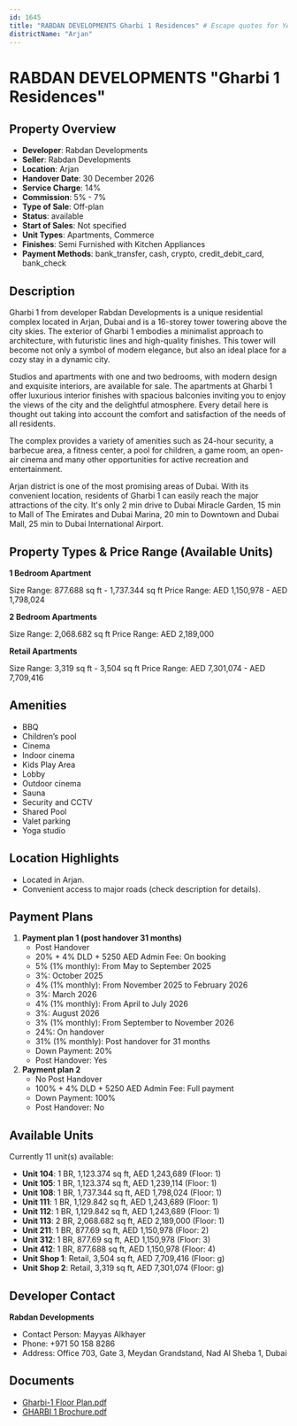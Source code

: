 ```yaml
---
id: 1645
title: "RABDAN DEVELOPMENTS Gharbi 1 Residences" # Escape quotes for YAML string
districtName: "Arjan"
---
```


# RABDAN DEVELOPMENTS "Gharbi 1 Residences"

## Property Overview
- **Developer**: Rabdan Developments
- **Seller**: Rabdan Developments
- **Location**: Arjan
- **Handover Date**: 30 December 2026
- **Service Charge**: 14%
- **Commission**: 5% - 7%
- **Type of Sale**: Off-plan
- **Status**: available
- **Start of Sales**: Not specified
- **Unit Types**: Apartments, Commerce
- **Finishes**: Semi Furnished with Kitchen Appliances
- **Payment Methods**: bank_transfer, cash, crypto, credit_debit_card, bank_check

## Description
Gharbi 1 from developer Rabdan Developments is a unique residential complex located in Arjan, Dubai and is a 16-storey tower towering above the city skies. The exterior of Gharbi 1 embodies a minimalist approach to architecture, with futuristic lines and high-quality finishes. This tower will become not only a symbol of modern elegance, but also an ideal place for a cozy stay in a dynamic city.

Studios and apartments with one and two bedrooms, with modern design and exquisite interiors, are available for sale. The apartments at Gharbi 1 offer luxurious interior finishes with spacious balconies inviting you to enjoy the views of the city and the delightful atmosphere. Every detail here is thought out taking into account the comfort and satisfaction of the needs of all residents. 

The complex provides a variety of amenities such as 24-hour security, a barbecue area, a fitness center, a pool for children, a game room, an open-air cinema and many other opportunities for active recreation and entertainment.

Arjan district is one of the most promising areas of Dubai. With its convenient location, residents of Gharbi 1 can easily reach the major attractions of the city. It's only 2 min drive to Dubai Miracle Garden, 15 min to Mall of The Emirates and Dubai Marina, 20 min to Downtown and Dubai Mall, 25 min to Dubai International Airport.

## Property Types & Price Range (Available Units)
**1 Bedroom Apartment**

Size Range: 877.688 sq ft - 1,737.344 sq ft
Price Range: AED 1,150,978 - AED 1,798,024

**2 Bedroom Apartments**

Size Range: 2,068.682 sq ft
Price Range: AED 2,189,000

**Retail Apartments**

Size Range: 3,319 sq ft - 3,504 sq ft
Price Range: AED 7,301,074 - AED 7,709,416

## Amenities
- BBQ
- Children’s pool
- Cinema
- Indoor cinema
- Kids Play Area
- Lobby
- Outdoor cinema
- Sauna
- Security and CCTV
- Shared Pool
- Valet parking
- Yoga studio

## Location Highlights
- Located in Arjan.
- Convenient access to major roads (check description for details).

## Payment Plans
1. **Payment plan 1 (post handover 31 months)**
   - Post Handover
   - 20% + 4% DLD + 5250 AED Admin Fee: On booking
   - 5% (1% monthly): From May to September 2025
   - 3%: October 2025
   - 4% (1% monthly): From November 2025 to February 2026
   - 3%: March 2026
   - 4% (1% monthly): From April to July 2026
   - 3%: August 2026
   - 3% (1% monthly): From September to November 2026
   - 24%: On handover
   - 31% (1% monthly): Post handover for 31 months
   - Down Payment: 20%
   - Post Handover: Yes
2. **Payment plan 2**
   - No Post Handover
   - 100% + 4% DLD + 5250 AED Admin Fee: Full payment
   - Down Payment: 100%
   - Post Handover: No

## Available Units
Currently 11 unit(s) available:
- **Unit 104**: 1 BR, 1,123.374 sq ft, AED 1,243,689 (Floor: 1)
- **Unit 105**: 1 BR, 1,123.374 sq ft, AED 1,239,114 (Floor: 1)
- **Unit 108**: 1 BR, 1,737.344 sq ft, AED 1,798,024 (Floor: 1)
- **Unit 111**: 1 BR, 1,129.842 sq ft, AED 1,243,689 (Floor: 1)
- **Unit 112**: 1 BR, 1,129.842 sq ft, AED 1,243,689 (Floor: 1)
- **Unit 113**: 2 BR, 2,068.682 sq ft, AED 2,189,000 (Floor: 1)
- **Unit 211**: 1 BR, 877.69 sq ft, AED 1,150,978 (Floor: 2)
- **Unit 312**: 1 BR, 877.69 sq ft, AED 1,150,978 (Floor: 3)
- **Unit 412**: 1 BR, 877.688 sq ft, AED 1,150,978 (Floor: 4)
- **Unit Shop 1**: Retail, 3,504 sq ft, AED 7,709,416 (Floor: g)
- **Unit Shop 2**: Retail, 3,319 sq ft, AED 7,301,074 (Floor: g)

## Developer Contact
**Rabdan Developments**
- Contact Person: Mayyas Alkhayer
- Phone: +971 50 158 8286
- Address: Office 703, Gate 3, Meydan Grandstand, Nad Al Sheba 1, Dubai

## Documents
- [Gharbi-1 Floor Plan.pdf](https://cdn.geniemap.net/2024/04/16/HQE3XEknvLBRqNJTHi0VdJh2TM3cxDQeTgfrfO1M.pdf)
- [GHARBI 1 Brochure.pdf](https://cdn.geniemap.net/2024/04/16/6zacC79Z3aehbNL3rujeH4ckT6N7VpSeoVasVwyz.pdf)
